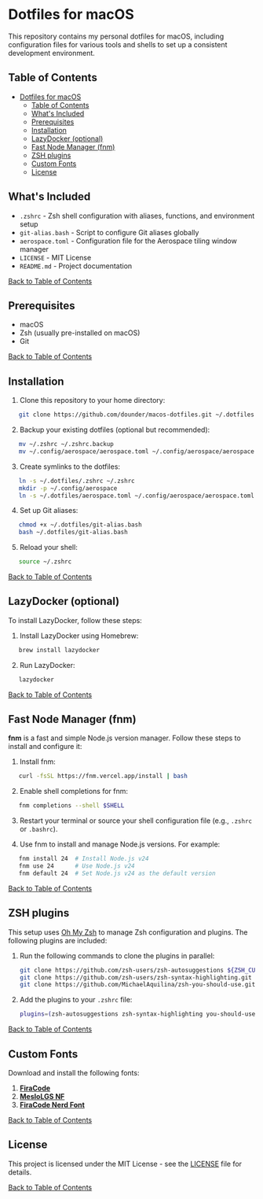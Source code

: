 # Dotfiles for macOS

This repository contains my personal dotfiles for macOS, including configuration files for various tools and shells to set up a consistent development environment.

## Table of Contents

- [Dotfiles for macOS](#dotfiles-for-macos)
  - [Table of Contents](#table-of-contents)
  - [What's Included](#whats-included)
  - [Prerequisites](#prerequisites)
  - [Installation](#installation)
  - [LazyDocker (optional)](#lazydocker-optional)
  - [Fast Node Manager (fnm)](#fast-node-manager-fnm)
  - [ZSH plugins](#zsh-plugins)
  - [Custom Fonts](#custom-fonts)
  - [License](#license)

## What's Included

- `.zshrc` - Zsh shell configuration with aliases, functions, and environment setup
- `git-alias.bash` - Script to configure Git aliases globally
- `aerospace.toml` - Configuration file for the Aerospace tiling window manager
- `LICENSE` - MIT License
- `README.md` - Project documentation

[Back to Table of Contents](#table-of-contents)

## Prerequisites

- macOS
- Zsh (usually pre-installed on macOS)
- Git

[Back to Table of Contents](#table-of-contents)

## Installation

1. Clone this repository to your home directory:

```bash
   git clone https://github.com/dounder/macos-dotfiles.git ~/.dotfiles
```

2. Backup your existing dotfiles (optional but recommended):

```bash
   mv ~/.zshrc ~/.zshrc.backup
   mv ~/.config/aerospace/aerospace.toml ~/.config/aerospace/aerospace.toml.backup 2>/dev/null || true
```

3. Create symlinks to the dotfiles:

```bash
   ln -s ~/.dotfiles/.zshrc ~/.zshrc
   mkdir -p ~/.config/aerospace
   ln -s ~/.dotfiles/aerospace.toml ~/.config/aerospace/aerospace.toml
```

4. Set up Git aliases:

```bash
   chmod +x ~/.dotfiles/git-alias.bash
   bash ~/.dotfiles/git-alias.bash
```

5. Reload your shell:

```bash
   source ~/.zshrc
```

[Back to Table of Contents](#table-of-contents)

## LazyDocker (optional)

To install LazyDocker, follow these steps:

1. Install LazyDocker using Homebrew:

```bash
   brew install lazydocker
```

2. Run LazyDocker:

```bash
   lazydocker
```

[Back to Table of Contents](#table-of-contents)

## Fast Node Manager (fnm)

**fnm** is a fast and simple Node.js version manager. Follow these steps to install and configure it:

1. Install fnm:

```bash
   curl -fsSL https://fnm.vercel.app/install | bash
```

2. Enable shell completions for fnm:

```bash
   fnm completions --shell $SHELL
```

3. Restart your terminal or source your shell configuration file (e.g., `.zshrc` or `.bashrc`).

4. Use fnm to install and manage Node.js versions. For example:

```bash
   fnm install 24  # Install Node.js v24
   fnm use 24      # Use Node.js v24
   fnm default 24  # Set Node.js v24 as the default version
```

[Back to Table of Contents](#table-of-contents)

## ZSH plugins

This setup uses [Oh My Zsh](https://ohmyz.sh/) to manage Zsh configuration and plugins. The following plugins are included:

1. Run the following commands to clone the plugins in parallel:

   ```bash
   git clone https://github.com/zsh-users/zsh-autosuggestions ${ZSH_CUSTOM:-~/.oh-my-zsh/custom}/plugins/zsh-autosuggestions & \
   git clone https://github.com/zsh-users/zsh-syntax-highlighting.git ${ZSH_CUSTOM:-~/.oh-my-zsh/custom}/plugins/zsh-syntax-highlighting & \
   git clone https://github.com/MichaelAquilina/zsh-you-should-use.git $ZSH_CUSTOM/plugins/you-should-use
   ```

2. Add the plugins to your `.zshrc` file:

   ```bash
   plugins=(zsh-autosuggestions zsh-syntax-highlighting you-should-use)
   ```

[Back to Table of Contents](#table-of-contents)

## Custom Fonts

Download and install the following fonts:

1. **[FiraCode](https://github.com/tonsky/FiraCode/releases/download/6.2/Fira_Code_v6.2.zip)**
2. **[MesloLGS NF](https://github.com/romkatv/powerlevel10k-media/raw/master/MesloLGS%20NF%20Regular.ttf)**
3. **[FiraCode Nerd Font](https://github.com/ryanoasis/nerd-fonts/releases/download/v3.3.0/FiraCode.zip)**

[Back to Table of Contents](#table-of-contents)

## License

This project is licensed under the MIT License - see the [LICENSE](LICENSE) file for details.

[Back to Table of Contents](#table-of-contents)
